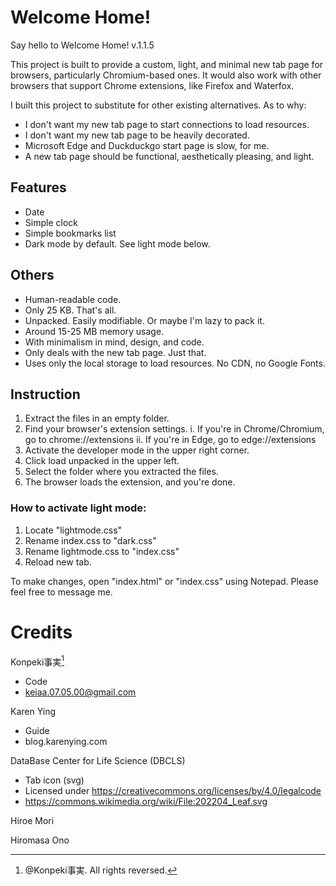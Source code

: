 # Welcome Home!
Say hello to Welcome Home! v.1.1.5

This project is built to provide a custom, light, and minimal new tab page for browsers, particularly Chromium-based ones.
It would also work with other browsers that support Chrome extensions, like Firefox and Waterfox.

I built this project to substitute for other existing alternatives. As to why:
- I don't want my new tab page to start connections to load resources. 
- I don't want my new tab page to be heavily decorated.
- Microsoft Edge and Duckduckgo start page is slow, for me.
- A new tab page should be functional, aesthetically pleasing, and light.

## Features
- Date
- Simple clock
- Simple bookmarks list
- Dark mode by default. See light mode below.

## Others
- Human-readable code.
- Only 25 KB. That's all.
- Unpacked. Easily modifiable. Or maybe I'm lazy to pack it.
- Around 15-25 MB memory usage.
- With minimalism in mind, design, and code.
- Only deals with the new tab page. Just that.
- Uses only the local storage to load resources. No CDN, no Google Fonts.

## Instruction
1. Extract the files in an empty folder.
2. Find your browser's extension settings.
    i. If you're in Chrome/Chromium, go to chrome://extensions
    ii. If you're in Edge, go to edge://extensions
3. Activate the developer mode in the upper right corner.
4. Click load unpacked in the upper left.
5. Select the folder where you extracted the files.
6. The browser loads the extension, and you're done.

### How to activate light mode:
1. Locate "lightmode.css"
2. Rename index.css to "dark.css"
3. Rename lightmode.css to "index.css"
4. Reload new tab.

To make changes, open "index.html" or "index.css" using Notepad.
Please feel free to message me.

# Credits

Konpeki事実[^1]
- Code
- keiaa.07.05.00@gmail.com

Karen Ying
- Guide
- blog.karenying.com

DataBase Center for Life Science (DBCLS)
- Tab icon (svg)
- Licensed under https://creativecommons.org/licenses/by/4.0/legalcode
- https://commons.wikimedia.org/wiki/File:202204_Leaf.svg

Hiroe Mori

Hiromasa Ono

[^1]: @Konpeki事実. All rights reversed.
[^1]: This file is not copyrighted. That is, with the exception of "leaf.svg" from DBCLS, which is under CC BY 4.0. 
[^1]: Please provide attributions upon distribution. Other than that, please do what you will.
